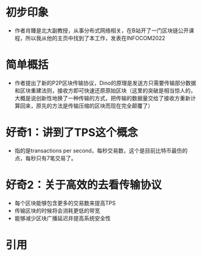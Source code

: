 # 初步印象
- 作者肖臻是北大副教授，从事分布式网络相关，在B站开了一门区块链公开课程，所以我从他的主页中找到了本工作，发表在INFOCOM2022

# 简单概括
- 作者提出了新的P2P区块传输协议，Dino的原理是发送方只需要传输部分数据和区块重建法则，接收方即可快速还原原始区块（这里的突破是相当惊人的，大概是说创新性地换了一种传输的方式，把传输的数据量交给了接收方重新计算回来，原先的方法是传输压缩的区块而现在完全颠覆了）

# 好奇1：讲到了TPS这个概念
- 指的是transactions per second，每秒交易数，这个是目前比特币最伤的点，每秒只有7笔交易了。

# 好奇2：关于高效的去看传输协议
- 每个区块能够包含更多的交易数来提高TPS
- 传输区块的时候将会消耗更低的带宽
- 能够减少区块广播延迟并提高系统安全性

# 引用
